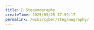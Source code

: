 ```yaml
---
title: 🔬 Steganography
createTime: 2025/09/25 17:59:17
permalink: /wiki/cyber/steganography/
---
```


